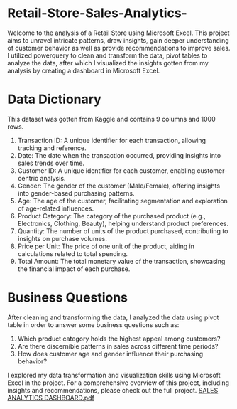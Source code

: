 # Retail-Store-Sales-Analytics-

Welcome to the analysis of a Retail Store using Microsoft Excel. This project aims to unravel intricate patterns, draw insights, gain deeper understanding of customer behavior as well as provide recommendations to 
improve sales. 
I utilized powerquery to clean and transform the data, pivot tables to analyze the data, after which I visualized the insights gotten from my analysis by creating a dashboard in Microsoft Excel.

# Data Dictionary
This dataset was gotten from Kaggle and contains 9 columns and 1000 rows.
1. Transaction ID: A unique identifier for each transaction, allowing tracking and reference.
2. Date: The date when the transaction occurred, providing insights into sales trends over time.
3. Customer ID: A unique identifier for each customer, enabling customer-centric analysis.
4. Gender: The gender of the customer (Male/Female), offering insights into gender-based purchasing patterns.
5. Age: The age of the customer, facilitating segmentation and exploration of age-related influences.
6. Product Category: The category of the purchased product (e.g., Electronics, Clothing, Beauty), helping understand product 
   preferences.
7. Quantity: The number of units of the product purchased, contributing to insights on purchase volumes.
8. Price per Unit: The price of one unit of the product, aiding in calculations related to total spending.
9. Total Amount: The total monetary value of the transaction, showcasing the financial impact of each purchase.

# Business Questions
After cleaning and transforming the data, I analyzed the data using pivot table in order to answer some business questions such as:
1. Which product category holds the highest appeal among customers?
2. Are there discernible patterns in sales across different time periods?
3. How does customer age and gender influence their purchasing behavior?

I explored my data transformation and visualization skills using Microsoft Excel in the project. For a comprehensive overview of this project, including insights and recommendations, please check out the full project. 
[SALES ANALYTICS DASHBOARD.pdf](https://github.com/ChidinmaErugo/Retail-Store-Sales-Analytics-/files/13250004/SALES.ANALYTICS.DASHBOARD.pdf)
